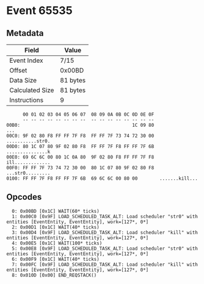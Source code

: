 # Event 65535

## Metadata

| Field           | Value    |
|-----------------|----------|
| Event Index     | 7/15     |
| Offset          | 0x00BD   |
| Data Size       | 81 bytes |
| Calculated Size | 81 bytes |
| Instructions    | 9        |

```
      00 01 02 03 04 05 06 07  08 09 0A 0B 0C 0D 0E 0F
      -- -- -- -- -- -- -- --  -- -- -- -- -- -- -- --
00B0:                                         1C 09 80               ...
00C0: 9F 02 80 F8 FF FF 7F F8  FF FF 7F 73 74 72 30 00  ...........str0.
00D0: 80 1C 07 80 9F 02 80 F8  FF FF 7F F8 FF FF 7F 6B  ...............k
00E0: 69 6C 6C 00 80 1C 0A 80  9F 02 80 F8 FF FF 7F F8  ill.............
00F0: FF FF 7F 73 74 72 30 00  80 1C 07 80 9F 02 80 F8  ...str0.........
0100: FF FF 7F F8 FF FF 7F 6B  69 6C 6C 00 80 00        .......kill...  
```

## Opcodes

```
  0: 0x00BD [0x1C] WAIT(60* ticks)
  1: 0x00C0 [0x9F] LOAD_SCHEDULED_TASK_ALT: Load scheduler "str0" with entities [EventEntity, EventEntity], work=[127*, 0*]
  2: 0x00D1 [0x1C] WAIT(40* ticks)
  3: 0x00D4 [0x9F] LOAD_SCHEDULED_TASK_ALT: Load scheduler "kill" with entities [EventEntity, EventEntity], work=[127*, 0*]
  4: 0x00E5 [0x1C] WAIT(100* ticks)
  5: 0x00E8 [0x9F] LOAD_SCHEDULED_TASK_ALT: Load scheduler "str0" with entities [EventEntity, EventEntity], work=[127*, 0*]
  6: 0x00F9 [0x1C] WAIT(40* ticks)
  7: 0x00FC [0x9F] LOAD_SCHEDULED_TASK_ALT: Load scheduler "kill" with entities [EventEntity, EventEntity], work=[127*, 0*]
  8: 0x010D [0x00] END_REQSTACK()
```
